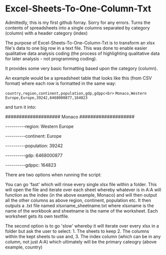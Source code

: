 # Excel-Sheets-To-One-Column-Txt
Admittedly, this is my first github forray. Sorry for any errors.
Turns the contents of spreadsheets into a single columns separated by category (column) with a header category (index)

The purpose of Excel-Sheets-To-One-Column-Txt is to transform an xlsx file's data to one big row in a text file.
This was done to enable easier qualitative data analysis coding (the process of highlighting qualitative data for later analysis - 
not programming coding).

It provides some very basic formatting based upon the category (column).

An example would be a spreadsheet table that looks like this (from CSV format) where each row is formatted in the same way:

`country,region,continent,population,gdp,gdppc<br>`
`Monaco,Western Europe,Europe,39242,6468000877,164823`

and turn it into:

####################
Monaco
####################

----------region: 
Western Europe

----------continent: 
Europe

----------population: 
39242

----------gdp: 
6468000877

----------gdppc: 
164823

There are two options when running the script:

You can go 'fast' which will rinse every single xlsx file within a folder.
This will open the file and iterate over each sheet whereby whatever is in A:A will function as the index (in the above example, Monaco)
and will then output all the other columns as above region, continent, population etc.
It then outputs a .txt file named xlsxname_sheetname.txt where xlsxname is the name of the workbook and sheetname is the name of the worksheet.
Each worksheet gets its own textfile.

The second option is to go 'slow' whereby it will iterate over every xlsx in a folder but ask the user to select:
	1. The sheets to keep
	2. The columns within the kept sheets to use and,
	3. The index column (which can be in any column, not just A:A) which ultimately will be the primary cateogry (above example, country)
